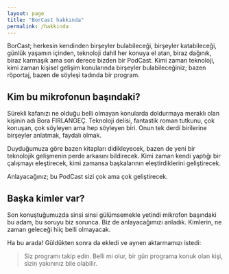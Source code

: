 ```yaml
---
layout: page
title: "BorCast hakkında"
permalink: /hakkinda
---
```


BorCast; herkesin kendinden birşeyler bulabileceği, birşeyler katabileceği, günlük yaşamın içinden, teknoloji dahil her konuya el atan, biraz dağınık, biraz karmaşık ama son derece bizden bir PodCast. Kimi zaman teknoloji, kimi zaman kişisel gelişim konularında birşeyler bulabileceğiniz; bazen röportaj, bazen de söyleşi tadında bir program.

## Kim bu mikrofonun başındaki?

Sürekli kafanızı ne olduğu belli olmayan konularda doldurmaya meraklı olan kişinin adı Bora FIRLANGEÇ. Teknoloji delisi, fantastik roman tutkunu, çok konuşan, çok söyleyen ama hep söyleyen biri. Onun tek derdi birilerine birşeyler anlatmak, faydalı olmak.

Duyduğumuza göre bazen kitapları didikleyecek, bazen de yeni bir teknolojik gelişmenin perde arkasını bildirecek. Kimi zaman kendi yaptığı bir çalışmayı eleştirecek, kimi zamansa başkalarının eleştirdiklerini geliştirecek.

Anlayacağınız; bu PodCast sizi çok ama çok geliştirecek.

## Başka kimler var?

Son konuştuğumuzda sinsi sinsi gülümsemekle yetindi mikrofon başındaki bu adam, bu soruyu biz sorunca. Biz de anlayacağımızı anladık. Kimlerin, ne zaman geleceği hiiç belli olmayacak.

Ha bu arada! Güldükten sonra da ekledi ve aynen aktarmamızı istedi:

> Siz programı takip edin. Belli mi olur, bir gün programa konuk olan kişi, sizin yakınınız bile olabilir.